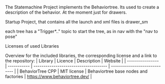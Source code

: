 The Statemachine Project implements the Behaviortree. 
Its used to create a description of the behavior. At the moment just for drawers.

Startup Project, that contains all the launch and xml files is drawer_sm

each tree has a "Trigger*.." topic to start the tree, as in nav with the "nav to pose"








Licenses of used Libraries

Overview for the included libraries, the corresponding license and a link to the repository:
| Library          | Licence     | Description                           | Website                       |
| ---------------- | ----------- | ------------------------------------- | ----------------------------- |
| BehaviorTree CPP | MIT license | Behaviortree base nodes and factories | https://www.behaviortree.dev/ |